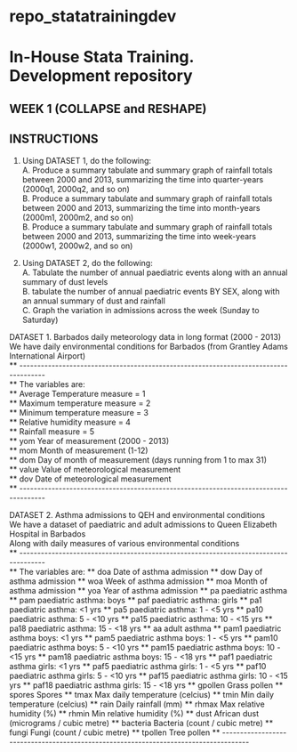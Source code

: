 # repo_statatrainingdev
<h1>In-House Stata Training. Development repository</h1>

<h2>WEEK 1 (COLLAPSE and RESHAPE)</h2>
<h2>INSTRUCTIONS</h2>

1. Using DATASET 1, do the following:<br/>
  A.  Produce a summary tabulate and summary graph of rainfall totals between 2000 and 2013,
      summarizing the time into quarter-years (2000q1, 2000q2, and so on)<br/>
  B.  Produce a summary tabulate and summary graph of rainfall totals between 2000 and 2013,
      summarizing the time into month-years (2000m1, 2000m2, and so on)<br/>
  B.  Produce a summary tabulate and summary graph of rainfall totals between 2000 and 2013,
      summarizing the time into week-years (2000w1, 2000w2, and so on)<br/>

2. Using DATASET 2, do the following:<br/>
  A.  Tabulate the number of annual paediatric events along with an annual summary of dust levels<br/>
  B.  tabulate the number of annual paediatric events BY SEX, along with an annual summary of
      dust and rainfall<br/>
  C.  Graph the variation in admissions across the week (Sunday to Saturday)<br/>



DATASET 1. Barbados daily meteorology data in long format (2000 - 2013)<br/>
We have daily environmental conditions for Barbados (from Grantley Adams International Airport)<br/>
** -------------------------------------------------------------------------------------<br/>
** The variables are:<br/>
**  Average Temperature     measure = 1<br/>
**  Maximum temperature     measure = 2<br/>
**  Minimum temperature     measure = 3<br/>
**  Relative humidity       measure = 4<br/>
**  Rainfall                measure = 5<br/>
**  yom                     Year of measurement (2000 - 2013)<br/>
**  mom                     Month of measurement (1-12)<br/>
**  dom                     Day of month of measurement (days running from 1 to max 31)<br/>
**  value                   Value of meteorological measurement<br/>
**  dov                     Date of meteorological measurement<br/>
** -------------------------------------------------------------------------------------<br/>



DATASET 2. Asthma admissions to QEH and environmental conditions<br/>
We have a dataset of paediatric and adult admissions to Queen Elizabeth Hospital in Barbados<br/>
Along with daily measures of various environmental conditions<br/>
** -------------------------------------------------------------------------------------<br/>
** The variables are:
** doa       Date of asthma admission
** dow       Day of asthma admission
** woa       Week of asthma admission
** moa       Month of asthma admission
** yoa       Year of asthma admission
** pa        paediatric asthma
** pam       paediatric asthma: boys
** paf       paediatric asthma: girls
** pa1       paediatric asthma: <1 yrs
** pa5       paediatric asthma: 1 - <5 yrs
** pa10      paediatric asthma: 5 - <10 yrs
** pa15      paediatric asthma: 10 - <15 yrs
** pa18      paediatric asthma: 15 - <18 yrs
** aa        adult asthma
** pam1      paediatric asthma boys: <1 yrs
** pam5      paediatric asthma boys: 1 - <5 yrs
** pam10     paediatric asthma boys: 5 - <10 yrs
** pam15     paediatric asthma boys: 10 - <15 yrs
** pam18     paediatric asthma boys: 15 - <18 yrs
** paf1      paediatric asthma girls: <1 yrs
** paf5      paediatric asthma girls: 1 - <5 yrs
** paf10     paediatric asthma girls: 5 - <10 yrs
** paf15     paediatric asthma girls: 10 - <15 yrs
** paf18     paediatric asthma girls: 15 - <18 yrs
** gpollen   Grass pollen
** spores    Spores
** tmax      Max daily temperature (celcius)
** tmin      Min daily temperature (celcius)
** rain      Daily rainfall (mm)
** rhmax     Max relative humidity (%)
** rhmin     Min relative humidity (%)
** dust      African dust (micrograms / cubic metre)
** bacteria  Bacteria (count / cubic metre)
** fungi     Fungi (count / cubic metre)
** tpollen   Tree pollen
** -------------------------------------------------------------------------------------

